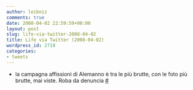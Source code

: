 ```yaml
---
author: leibniz
comments: true
date: 2008-04-02 22:59:59+00:00
layout: post
slug: life-via-twitter-2008-04-02
title: Life via Twitter (2008-04-02)
wordpress_id: 2719
categories:
- tweets
---
```



	
  * la campagna affissioni di Alemanno è tra le più brutte, con le foto più brutte, mai viste. Roba da denuncia [#](http://twitter.com/leibniz/statuses/781732993)


